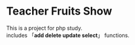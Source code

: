 # Teacher Fruits Show
This is a project for php study.<br>
includes 「**add delete update select**」 functions.


